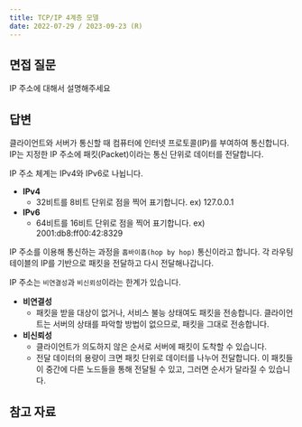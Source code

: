 ```yaml
---
title: TCP/IP 4계층 모델
date: 2022-07-29 / 2023-09-23 (R)
---
```


## 면접 질문

IP 주소에 대해서 설명해주세요
<br />

## 답변

클라이언트와 서버가 통신할 때 컴퓨터에 인터넷 프로토콜(IP)를 부여하여 통신합니다.  
IP는 지정한 IP 주소에 패킷(Packet)이라는 통신 단위로 데이터를 전달합니다.
<br />

IP 주소 체계는 IPv4와 IPv6로 나뉩니다.

-   **IPv4**
    -   32비트를 8비트 단위로 점을 찍어 표기합니다.
        ex) 127.0.0.1
-   **IPv6**
    -   64비트를 16비트 단위로 점을 찍어 표기합니다.
        ex) 2001:db8:ff00:42:8329
        <br />

IP 주소를 이용해 통신하는 과정을 `홉바이홉(hop by hop)` 통신이라고 합니다. 각 라우팅 테이블의 IP를 기반으로 패킷을 전달하고 다시 전달해나갑니다.
<br />

IP 주소는 `비연결성`과 `비신뢰성`이라는 한계가 있습니다.

-   **비연결성**
    -   패킷을 받을 대상이 없거나, 서비스 불능 상태여도 패킷을 전송합니다.
        클라이언트는 서버의 상태를 파악할 방법이 없으므로, 패킷을 그대로 전송합니다.
-   **비신뢰성**
    -   클라이언트가 의도하지 않은 순서로 서버에 패킷이 도착할 수 있습니다.
    -   전달 데이터의 용량이 크면 패킷 단위로 데이터를 나누어 전달합니다. 이 패킷들이 중간에 다른 노드들을 통해 전달될 수 있고, 그러면 순서가 달라질 수 있습니다.

## 참고 자료
